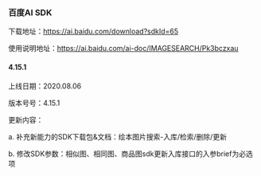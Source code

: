 

### 百度AI SDK

下载地址：https://ai.baidu.com/download?sdkId=65

使用说明地址：https://ai.baidu.com/ai-doc/IMAGESEARCH/Pk3bczxau


#### 4.15.1

上线日期：2020.08.06

版本号号：4.15.1

更新内容：

a. 补充新能力的SDK下载包&文档：绘本图片搜索-入库/检索/删除/更新

b. 修改SDK参数：相似图、相同图、商品图sdk更新入库接口的入参brief为必选项